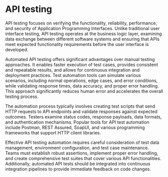 # API testing

API testing focuses on verifying the functionality, reliability, performance, and security of Application Programming Interfaces. Unlike traditional user interface testing, API testing operates at the business logic layer, examining data exchange between different software systems and ensuring that APIs meet expected functionality requirements before the user interface is developed.

Automated API testing offers significant advantages over manual testing approaches. It enables faster execution of test cases, provides consistent and repeatable results, and allows for continuous integration and deployment practices. Test automation tools can simulate various scenarios, including normal operations, edge cases, and error conditions, while validating response times, data accuracy, and proper error handling. This approach significantly reduces human error and accelerates the overall testing process.

The automation process typically involves creating test scripts that send HTTP requests to API endpoints and validate responses against expected outcomes. Testers examine status codes, response payloads, data formats, and authentication mechanisms. Popular tools for API test automation include Postman, REST Assured, SoapUI, and various programming frameworks that support HTTP client libraries.

Effective API testing automation requires careful consideration of test data management, environment configuration, and test case maintenance. Teams must establish robust assertions, implement proper error handling, and create comprehensive test suites that cover various API functionalities. Additionally, automated API tests should be integrated into continuous integration pipelines to provide immediate feedback on code changes.
